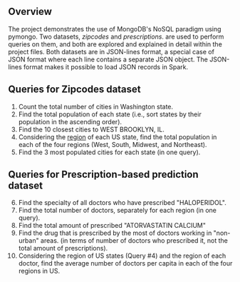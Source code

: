## Overview
The project demonstrates the use of MongoDB's NoSQL paradigm using pymongo. Two datasets, *zipcodes* and *prescriptions*. are used to perform queries on them, and both are explored and explained in detail within the project files. Both datasets are in JSON-lines format, a special case of JSON format where each line contains a
separate JSON object. The JSON-lines format makes it possible to load JSON records in Spark.




## Queries for **Zipcodes** dataset
1. Count the total number of cities in Washington state.
2. Find the total population of each state (i.e., sort states by their population in the ascending
order).
3. Find the 10 closest cities to WEST BROOKLYN, IL.
4. Considering the [region](https://en.wikipedia.org/wiki/List_of_regions_of_the_United_States) of each US state, find the total population in
each of the four regions (West, South, Midwest, and Northeast).
5. Find the 3 most populated cities for each state (in one query).


## Queries for **Prescription-based prediction** dataset  
6. Find the specialty of all doctors who have prescribed "HALOPERIDOL".
7. Find the total number of doctors, separately for each region (in one query).
8. Find the total amount of prescribed "ATORVASTATIN CALCIUM"
9. Find the drug that is prescribed by the most of doctors working in "non-urban" areas. (in terms
of number of doctors who prescribed it, not the total amount of prescriptions).
10. Considering the region of US states (Query #4) and the region of each doctor, find the average
number of doctors per capita in each of the four regions in US.
